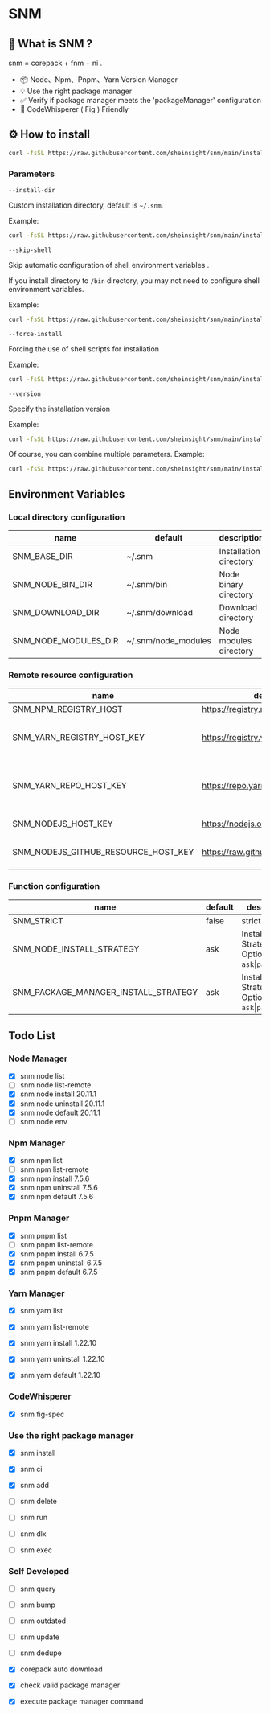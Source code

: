 # SNM

## 🤔 What is SNM ?

snm = corepack + fnm + ni .

- 📦 Node、Npm、Pnpm、Yarn Version Manager
- 💡 Use the right package manager
- ✅ Verify if package manager meets the 'packageManager' configuration
- 🌟 CodeWhisperer ( Fig ) Friendly

## ⚙️ How to install

```bash
curl -fsSL https://raw.githubusercontent.com/sheinsight/snm/main/install.sh | bash
```

### Parameters

`--install-dir`

Custom installation directory, default is `~/.snm`.

Example:

```bash
curl -fsSL https://raw.githubusercontent.com/sheinsight/snm/main/install.sh | bash -s -- --install-dir "./.snm"
```

`--skip-shell`

Skip automatic configuration of shell environment variables .

If you install directory to `/bin` directory, you may not need to configure shell environment variables.

Example:

```bash
curl -fsSL https://raw.githubusercontent.com/sheinsight/snm/main/install.sh | bash -s -- --skip-shell
```

`--force-install`

Forcing the use of shell scripts for installation


Example:

```bash
curl -fsSL https://raw.githubusercontent.com/sheinsight/snm/main/install.sh | bash -s -- --force-install
```

`--version`

Specify the installation version

Example:

```bash
curl -fsSL https://raw.githubusercontent.com/sheinsight/snm/main/install.sh | bash -s -- --version "0.0.1-27"
```


Of course, you can combine multiple parameters. Example:

```bash
curl -fsSL https://raw.githubusercontent.com/sheinsight/snm/main/install.sh | bash -s -- --install-dir "./.fnm" --skip-shell --version "0.0.1-27"
```


## Environment Variables

### Local directory configuration

|name|default|description|
|---|---|---|
|SNM_BASE_DIR|~/.snm|Installation directory|
|SNM_NODE_BIN_DIR|~/.snm/bin|Node binary directory|
|SNM_DOWNLOAD_DIR|~/.snm/download|Download directory|
|SNM_NODE_MODULES_DIR|~/.snm/node_modules|Node modules directory|

### Remote resource configuration


|name|default|description|
|---|---|---|
|SNM_NPM_REGISTRY_HOST|https://registry.npmjs.org|Npm host|
|SNM_YARN_REGISTRY_HOST_KEY|https://registry.yarnpkg.com|Yarn registry , Used by less 2.0.0|
|SNM_YARN_REPO_HOST_KEY|https://repo.yarnpkg.com|Yarn registry , Used by greater 2.0.0|
|SNM_NODEJS_HOST_KEY|https://nodejs.org|Nodejs Host|
|SNM_NODEJS_GITHUB_RESOURCE_HOST_KEY|https://raw.githubusercontent.com|Github resource host|

### Function configuration

|name|default|description|
|---|---|---|
|SNM_STRICT|false|strict mode|
|SNM_NODE_INSTALL_STRATEGY|ask|Install Strategy , Optional `ask`\|`panic`\|`auto`|
|SNM_PACKAGE_MANAGER_INSTALL_STRATEGY|ask|Install Strategy , Optional `ask`\|`panic`\|`auto`|

## Todo List


### Node Manager

- [x] snm node list
- [ ] snm node list-remote
- [x] snm node install 20.11.1
- [x] snm node uninstall 20.11.1
- [x] snm node default 20.11.1
- [ ] snm node env

### Npm Manager

- [x] snm npm list
- [ ] snm npm list-remote
- [x] snm npm install 7.5.6
- [x] snm npm uninstall 7.5.6
- [x] snm npm default 7.5.6

### Pnpm Manager

- [x] snm pnpm list
- [ ] snm pnpm list-remote
- [x] snm pnpm install 6.7.5
- [x] snm pnpm uninstall 6.7.5
- [x] snm pnpm default 6.7.5

### Yarn Manager

- [x] snm yarn list
- [x] snm yarn list-remote
- [x] snm yarn install 1.22.10
- [x] snm yarn uninstall 1.22.10
- [x] snm yarn default 1.22.10


### CodeWhisperer

- [x] snm fig-spec

### Use the right package manager

- [x] snm install
- [x] snm ci
- [x] snm add
- [ ] snm delete
- [ ] snm run
- [ ] snm dlx
- [ ] snm exec


### Self Developed

- [ ] snm query
- [ ] snm bump
- [ ] snm outdated
- [ ] snm update
- [ ] snm dedupe



- [x] corepack auto download
- [x] check valid package manager
- [x] execute package manager command

 